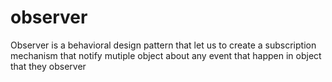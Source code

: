 # observer

Observer is a behavioral design pattern that let us to create a subscription mechanism that notify mutiple object about any event that happen in object that they observer
